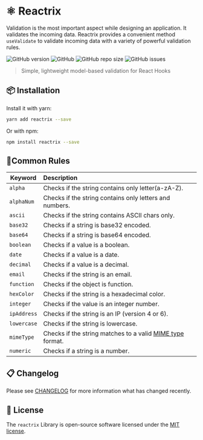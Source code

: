# ⚛️ Reactrix

Validation is the most important aspect while designing an application. It validates the incoming data. Reactrix provides a convenient method `useValidate` to validate incoming data with a variety of powerful validation rules.

<p align="left">
<img alt="GitHub version" src="https://img.shields.io/github/v/release/getspooky/useValidator?style=for-the-badge">
<img alt="GitHub" src="https://img.shields.io/github/license/getspooky/useValidator?style=for-the-badge">
<img alt="GitHub repo size" src="https://img.shields.io/github/repo-size/getspooky/useValidator?style=for-the-badge">
<img alt="GitHub issues" src="https://img.shields.io/github/issues/getspooky/useValidator?style=for-the-badge">
</p>

> Simple, lightweight model-based validation for React Hooks


## 📦 Installation

Install it with yarn:

```sh
yarn add reactrix --save
```

Or with npm:

```sh
npm install reactrix --save
```

## 🚦Common Rules 

| Keyword    |      Description   | 
|------------|:-------------------|
| `alpha`    |  Checks if the string contains only letter(a-zA-Z).| 
| `alphaNum` | Checks if the string contains only letters and numbers.| 
| `ascii`    | Checks if the string contains ASCII chars only.| 
| `base32` | Checks if a string is base32 encoded.| 
| `base64` | Checks if a string is base64 encoded.| 
| `boolean` | Checks if a value is a boolean.| 
| `date` | Checks if a value is a date.| 
| `decimal` | Checks if a value is a decimal.| 
| `email` | Checks if the string is an email.| 
| `function` | Checks if the object is function.| 
| `hexColor` | Checks if the string is a hexadecimal color.| 
| `integer` | Checks if the value is an integer number.| 
| `ipAddress` | Checks if the string is an IP (version 4 or 6).|
| `lowercase` | Checks if the string is lowercase.| 
| `mimeType` | 	Checks if the string matches to a valid [MIME type](https://en.wikipedia.org/wiki/Media_type) format.| 
| `numeric` | Checks if a string is a number.| 

## 📋 Changelog 

Please see [CHANGELOG](CHANGELOG.md) for more information what has changed recently.

## 📝 License

The `reactrix` Library is open-source software licensed under the [MIT license](https://opensource.org/licenses/MIT).

